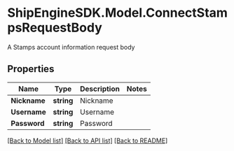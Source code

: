 # ShipEngineSDK.Model.ConnectStampsRequestBody
A Stamps account information request body

## Properties

Name | Type | Description | Notes
------------ | ------------- | ------------- | -------------
**Nickname** | **string** | Nickname | 
**Username** | **string** | Username | 
**Password** | **string** | Password | 

[[Back to Model list]](../README.md#documentation-for-models) [[Back to API list]](../README.md#documentation-for-api-endpoints) [[Back to README]](../README.md)

